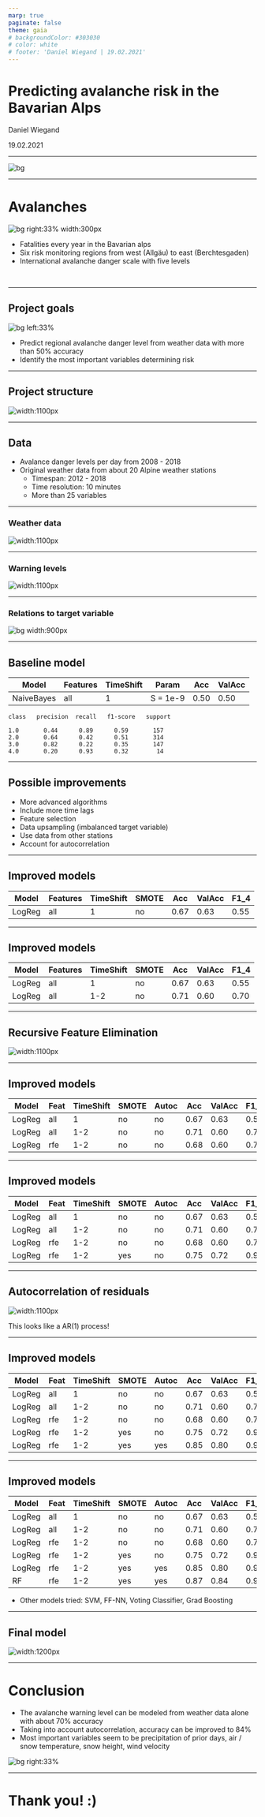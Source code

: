 ```yaml
---
marp: true
paginate: false
theme: gaia
# backgroundColor: #303030
# color: white
# footer: 'Daniel Wiegand | 19.02.2021'
---
```


<!--_class: lead invert-->
# Predicting avalanche risk in the Bavarian Alps

Daniel Wiegand

19.02.2021

---

![bg](data/ski.jpg)

---
# Avalanches


![bg right:33% width:300px](data/danger_scale.jpg)

* Fatalities every year in the Bavarian alps
* Six risk monitoring regions from west (Allgäu) to east (Berchtesgaden)
* International avalanche danger scale with five levels

<br/>

<!-- ![width:650px](data/regions.png) -->

---

## Project goals

![bg left:33%](data/avalanche.webp)

* Predict regional avalanche danger level from weather data with more than 50% accuracy
* Identify the most important variables determining risk

---

## Project structure

![width:1100px](data/flowchart.jpg)

---

## Data

* Avalance danger levels per day from 2008 - 2018
* Original weather data from about 20 Alpine weather stations
    * Timespan: 2012 - 2018
    * Time resolution: 10 minutes
    * More than 25 variables


---
### Weather data

![width:1100px](data/overview_data.png)

---
### Warning levels

![width:1100px](data/warning_levels_perc.png)

---

### Relations to target variable

![bg width:900px](data/correlation_shift.png)

---

## Baseline model

| Model | Features | TimeShift | Param  | Acc | ValAcc |
| ----- | ----- | ----- | ----- | ----- | ----- |
| NaiveBayes | all | 1 | S = 1e-9 | 0.50 | 0.50 |

    class   precision  recall   f1-score   support

    1.0       0.44      0.89      0.59       157
    2.0       0.64      0.42      0.51       314
    3.0       0.82      0.22      0.35       147
    4.0       0.20      0.93      0.32        14




--- 

<!-- ## Baseline model

<!-- ![width:700px](data/confusion_baseline.png) -->


## Possible improvements

* More advanced algorithms
* Include more time lags
* Feature selection
* Data upsampling (imbalanced target variable)
* Use data from other stations
* Account for autocorrelation

---

## Improved models

| Model | Features | TimeShift | SMOTE | Acc | ValAcc | F1_4
| ----- | ----- | ----- | ----- | ----- | ----- | ----- |
| LogReg | all | 1 | no | 0.67 | 0.63 | 0.55 |

---

## Improved models

| Model | Features | TimeShift | SMOTE | Acc | ValAcc | F1_4
| ----- | ----- | ----- | ----- | ----- | ----- | ----- |
| LogReg | all | 1 | no | 0.67 | 0.63 | 0.55 |
| LogReg | all | 1-2 | no | 0.71 | 0.60 | 0.70 |

---

## Recursive Feature Elimination

![width:1100px](data/rfe.png)


---

## Improved models

| Model | Feat | TimeShift | SMOTE | Autoc | Acc | ValAcc | F1_4
| ----- | ----- | ----- | ----- | ----- | ----- | ----- | ----- |
| LogReg | all | 1 | no | no | 0.67 | 0.63 | 0.55 |
| LogReg | all | 1-2 | no | no | 0.71 | 0.60 | 0.70 |
| LogReg | rfe | 1-2 | no | no | 0.68 | 0.60 | 0.70 |

---

## Improved models

| Model | Feat | TimeShift | SMOTE | Autoc | Acc | ValAcc | F1_4
| ----- | ----- | ----- | ----- | ----- | ----- | ----- | ----- |
| LogReg | all | 1 | no | no | 0.67 | 0.63 | 0.55 |
| LogReg | all | 1-2 | no | no | 0.71 | 0.60 | 0.70 |
| LogReg | rfe | 1-2 | no | no | 0.68 | 0.60 | 0.70 |
| LogReg | rfe | 1-2 | yes | no | 0.75 | 0.72 | 0.90 |

---

## Autocorrelation of residuals

![width:1100px](data/acf.png)

This looks like a AR(1) process!


---

## Improved models

| Model | Feat | TimeShift | SMOTE | Autoc | Acc | ValAcc | F1_4
| ----- | ----- | ----- | ----- | ----- | ----- | ----- | ----- |
| LogReg | all | 1 | no | no | 0.67 | 0.63 | 0.55 |
| LogReg | all | 1-2 | no | no | 0.71 | 0.60 | 0.70 |
| LogReg | rfe | 1-2 | no | no | 0.68 | 0.60 | 0.70 |
| LogReg | rfe | 1-2 | yes | no | 0.75 | 0.72 | 0.90 |
| LogReg | rfe | 1-2 | yes | yes | 0.85 | 0.80 | 0.96 |

---

## Improved models

| Model | Feat | TimeShift | SMOTE | Autoc | Acc | ValAcc | F1_4
| ----- | ----- | ----- | ----- | ----- | ----- | ----- | ----- |
| LogReg | all | 1 | no | no | 0.67 | 0.63 | 0.55 |
| LogReg | all | 1-2 | no | no | 0.71 | 0.60 | 0.70 |
| LogReg | rfe | 1-2 | no | no | 0.68 | 0.60 | 0.70 |
| LogReg | rfe | 1-2 | yes | no | 0.75 | 0.72 | 0.90 |
| LogReg | rfe | 1-2 | yes | yes | 0.85 | 0.80 | 0.96 |
| RF | rfe | 1-2 | yes | yes | 0.87 | 0.84 | 0.96 |

* Other models tried: SVM, FF-NN, Voting Classifier, Grad Boosting

---

## Final model

![width:1200px](data/confusion_both.png)

---

# Conclusion

* The avalanche warning level can be modeled from weather data alone with about 70% accuracy
* Taking into account autocorrelation, accuracy can be improved to 84%
* Most important variables seem to be precipitation of prior days, air / snow temperature, snow height, wind velocity

![bg right:33%](data/avalanche2.jpeg)

---

<!-- # Further improvements

* Take into account data from other regions
* Different aggregations per variable
* Try an explicit auto"regression" model

![bg right:33%](data/avalanche2.jpeg) -->

<!-- _class: lead -->
# Thank you! :)

